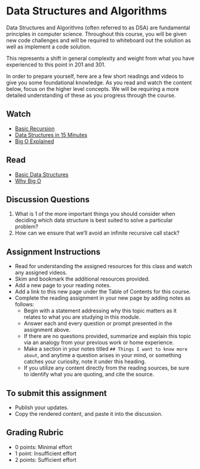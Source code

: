 # Data Structures and Algorithms

Data Structures and Algorithms (often referred to as DSA) are fundamental principles in computer science. Throughout this course, you will be given new code challenges and will be required to whiteboard out the solution as well as implement a code solution.

This represents a shift in general complexity and weight from what you have experienced to this point in 201 and 301.

In order to prepare yourself, here are a few short readings and videos to give you some foundational knowledge. As you read and watch the content below, focus on the higher level concepts. We will be requiring a more detailed understanding of these as you progress through the course.

## Watch
- [Basic Recursion](https://www.youtube.com/watch?v=vPEJSJMg4jY)
- [Data Structures in 15 Minutes](https://www.youtube.com/watch?v=sVxBVvlnJsM)
- [Big O Explained](https://www.youtube.com/watch?v=v4cd1O4zkGw)

## Read
- [Basic Data Structures](https://towardsdatascience.com/8-common-data-structures-every-programmer-must-know-171acf6a1a42)
- [Why Big O](https://web.archive.org/web/20230207075759/https://triplebyte.com/blog/why-you-should-learn-big-o-and-stop-hacking-your-way-through-algorithms)

## Discussion Questions
1. What is 1 of the more important things you should consider when deciding which data structure is best suited to solve a particular problem?
2. How can we ensure that we’ll avoid an infinite recursive call stack?

## Assignment Instructions

- Read for understanding the assigned resources for this class and watch any assigned videos.
- Skim and bookmark the additional resources provided.
- Add a new page to your reading notes.
- Add a link to this new page under the Table of Contents for this course.
- Complete the reading assignment in your new page by adding notes as follows:
    - Begin with a statement addressing why this topic matters as it relates to what you are studying in this module.
    - Answer each and every question or prompt presented in the assignment above.
    - If there are no questions provided, summarize and explain this topic via an analogy from your previous work or home experience.
    - Make a section in your notes titled `## Things I want to know more about`, and anytime a question arises in your mind, or something catches your curiosity, note it under this heading.
    - If you utilize any content directly from the reading sources, be sure to identify what you are quoting, and cite the source.

## To submit this assignment

- Publish your updates.
- Copy the rendered content, and paste it into the discussion.

## Grading Rubric
- 0 points: Minimal effort
- 1 point: Insufficient effort
- 2 points: Sufficient effort